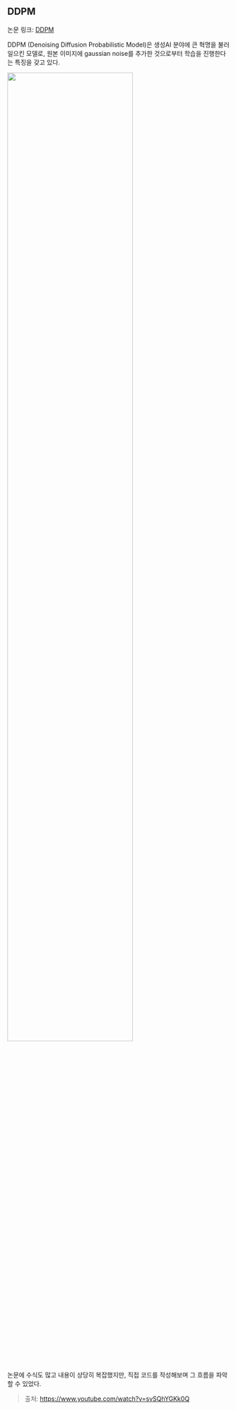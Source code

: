 ## DDPM

논문 링크: [DDPM](https://arxiv.org/abs/2006.11239)

DDPM (Denoising Diffusion Probabilistic Model)은 생성AI 분야에 큰 혁명을 불러일으킨 모델로, 원본 이미지에 gaussian noise를 추가한 것으로부터 학습을 진행한다는 특징을 갖고 있다.

<img src="https://github.com/mathdoyun/DDPM/assets/135238974/c813fe7d-114d-405c-a054-6872aa936936" height="75%" width="75%"/>

논문에 수식도 많고 내용이 상당히 복잡했지만, 직접 코드를 작성해보며 그 흐름을 파악할 수 있었다.

> 출처: https://www.youtube.com/watch?v=svSQhYGKk0Q
